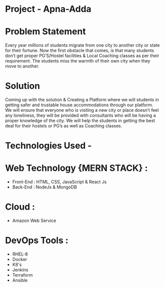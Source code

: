 # Project - Apna-Adda

# Problem Statement
  Every year millions of students migrate from one city to another city or state for their fortune. 
  Now the first obstacle that comes, is that many students don’t get proper PG’S/Hostel facilities & Local Coaching classes as per their requirement.
  The students miss the warmth of their own city when they move to another.
  
# Solution
  Coming up with the solution & Creating a Platform where we will students in getting safer and trustable house accommodations through our platform.
  We will ensure that everyone who is visiting a new city or place doesn’t feel any loneliness, they will be provided with consultants who will be having 
  a proper knowledge of the city. We will help the students in getting the best deal for their hostels or PG’s as well as Coaching classes.
  
# Technologies Used - 

# Web Technology {MERN STACK} :
  - Front-End : HTML, CSS, JavaScript & React Js
  - Back-End : NodeJs & MongoDB
  
# Cloud : 
  - Amazon Web Service
  
# DevOps Tools : 
  - RHEL-8
  - Docker
  - K8's 
  - Jenkins
  - Terraform
  - Ansible
 
